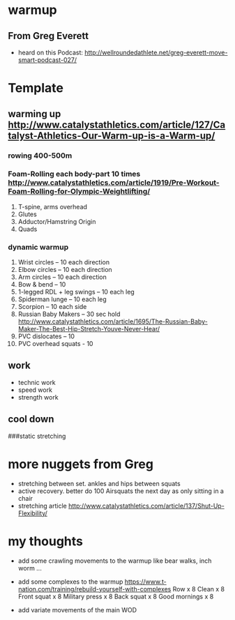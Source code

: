 # warmup

## From Greg Everett
* heard on this Podcast: http://wellroundedathlete.net/greg-everett-move-smart-podcast-027/


# Template
## warming up http://www.catalystathletics.com/article/127/Catalyst-Athletics-Our-Warm-up-is-a-Warm-up/
### rowing 400-500m
### Foam-Rolling each body-part 10 times http://www.catalystathletics.com/article/1919/Pre-Workout-Foam-Rolling-for-Olympic-Weightlifting/
1.	T-spine, arms overhead
2.	Glutes
3.	Adductor/Hamstring Origin
4.	Quads

### dynamic warmup
1.	Wrist circles – 10 each direction
2.	Elbow circles – 10 each direction
3.	Arm circles – 10 each direction
4.	Bow & bend – 10
5.	1-legged RDL + leg swings – 10 each leg
6.	Spiderman lunge – 10 each leg
7.	Scorpion – 10 each side
8.	Russian Baby Makers – 30 sec hold http://www.catalystathletics.com/article/1695/The-Russian-Baby-Maker-The-Best-Hip-Stretch-Youve-Never-Hear/
9.	PVC dislocates – 10
10.	PVC overhead squats - 10

## work
* technic work
* speed work
* strength work

## cool down
###static stretching

# more nuggets from Greg

* stretching between set. ankles and hips between squats
* active recovery. better do 100 Airsquats the next day as only sitting in a chair
* stretching article http://www.catalystathletics.com/article/137/Shut-Up-Flexibility/

# my thoughts


* add some crawling movements to the warmup like bear walks, inch worm ...
* add some complexes to the warmup https://www.t-nation.com/training/rebuild-yourself-with-complexes
Row x 8
Clean x 8
Front squat x 8
Military press x 8
Back squat x 8
Good mornings x 8

* add variate movements of the main WOD

